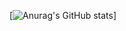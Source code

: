 [![Anurag's GitHub stats](https://github-readme-stats-git-master-sentrisentris-projects.vercel.app/api?username=sentrisentri)]

<!--
**sentrisentri/sentrisentri** is a ✨ _special_ ✨
-->
